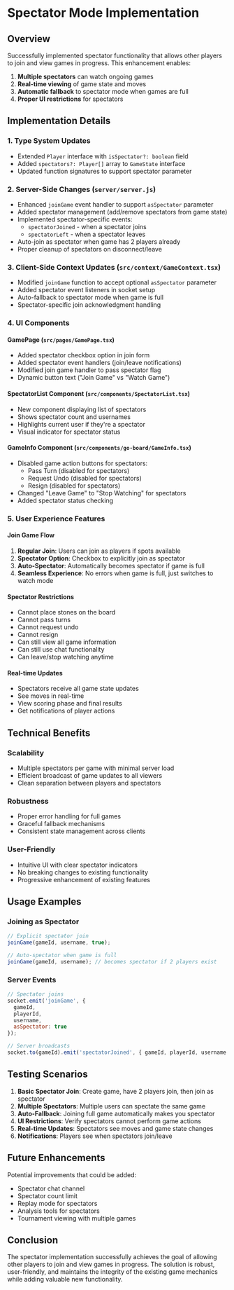 # Spectator Mode Implementation

## Overview
Successfully implemented spectator functionality that allows other players to join and view games in progress. This enhancement enables:

1. **Multiple spectators** can watch ongoing games
2. **Real-time viewing** of game state and moves
3. **Automatic fallback** to spectator mode when games are full
4. **Proper UI restrictions** for spectators

## Implementation Details

### 1. Type System Updates
- Extended `Player` interface with `isSpectator?: boolean` field
- Added `spectators?: Player[]` array to `GameState` interface
- Updated function signatures to support spectator parameter

### 2. Server-Side Changes (`server/server.js`)
- Enhanced `joinGame` event handler to support `asSpectator` parameter
- Added spectator management (add/remove spectators from game state)
- Implemented spectator-specific events:
  - `spectatorJoined` - when a spectator joins
  - `spectatorLeft` - when a spectator leaves
- Auto-join as spectator when game has 2 players already
- Proper cleanup of spectators on disconnect/leave

### 3. Client-Side Context Updates (`src/context/GameContext.tsx`)
- Modified `joinGame` function to accept optional `asSpectator` parameter
- Added spectator event listeners in socket setup
- Auto-fallback to spectator mode when game is full
- Spectator-specific join acknowledgment handling

### 4. UI Components

#### GamePage (`src/pages/GamePage.tsx`)
- Added spectator checkbox option in join form
- Added spectator event handlers (join/leave notifications)
- Modified join game handler to pass spectator flag
- Dynamic button text ("Join Game" vs "Watch Game")

#### SpectatorList Component (`src/components/SpectatorList.tsx`)
- New component displaying list of spectators
- Shows spectator count and usernames
- Highlights current user if they're a spectator
- Visual indicator for spectator status

#### GameInfo Component (`src/components/go-board/GameInfo.tsx`)
- Disabled game action buttons for spectators:
  - Pass Turn (disabled for spectators)
  - Request Undo (disabled for spectators)
  - Resign (disabled for spectators)
- Changed "Leave Game" to "Stop Watching" for spectators
- Added spectator status checking

### 5. User Experience Features

#### Join Game Flow
1. **Regular Join**: Users can join as players if spots available
2. **Spectator Option**: Checkbox to explicitly join as spectator
3. **Auto-Spectator**: Automatically becomes spectator if game is full
4. **Seamless Experience**: No errors when game is full, just switches to watch mode

#### Spectator Restrictions
- Cannot place stones on the board
- Cannot pass turns
- Cannot request undo
- Cannot resign
- Can still view all game information
- Can still use chat functionality
- Can leave/stop watching anytime

#### Real-time Updates
- Spectators receive all game state updates
- See moves in real-time
- View scoring phase and final results
- Get notifications of player actions

## Technical Benefits

### Scalability
- Multiple spectators per game with minimal server load
- Efficient broadcast of game updates to all viewers
- Clean separation between players and spectators

### Robustness
- Proper error handling for full games
- Graceful fallback mechanisms
- Consistent state management across clients

### User-Friendly
- Intuitive UI with clear spectator indicators
- No breaking changes to existing functionality
- Progressive enhancement of existing features

## Usage Examples

### Joining as Spectator
```typescript
// Explicit spectator join
joinGame(gameId, username, true);

// Auto-spectator when game is full
joinGame(gameId, username); // becomes spectator if 2 players exist
```

### Server Events
```javascript
// Spectator joins
socket.emit('joinGame', {
  gameId,
  playerId,
  username,
  asSpectator: true
});

// Server broadcasts
socket.to(gameId).emit('spectatorJoined', { gameId, playerId, username });
```

## Testing Scenarios

1. **Basic Spectator Join**: Create game, have 2 players join, then join as spectator
2. **Multiple Spectators**: Multiple users can spectate the same game
3. **Auto-Fallback**: Joining full game automatically makes you spectator
4. **UI Restrictions**: Verify spectators cannot perform game actions
5. **Real-time Updates**: Spectators see moves and game state changes
6. **Notifications**: Players see when spectators join/leave

## Future Enhancements

Potential improvements that could be added:
- Spectator chat channel
- Spectator count limit
- Replay mode for spectators
- Analysis tools for spectators
- Tournament viewing with multiple games

## Conclusion

The spectator implementation successfully achieves the goal of allowing other players to join and view games in progress. The solution is robust, user-friendly, and maintains the integrity of the existing game mechanics while adding valuable new functionality. 